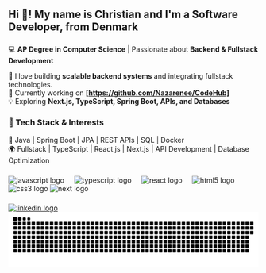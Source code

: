<h2 align="left">Hi 👋! My name is Christian and I'm a Software Developer, from Denmark</h2>

###

###

💻 **AP Degree in Computer Science** | Passionate about **Backend & Fullstack Development**

🚀 I love building **scalable backend systems** and integrating fullstack technologies.  
🎯 Currently working on **[https://github.com/Nazarenee/CodeHub]**  
💡 Exploring **Next.js, TypeScript, Spring Boot, APIs, and Databases**

### 🔹 **Tech Stack & Interests**

💾 Java | Spring Boot | JPA | REST APIs | SQL | Docker  
🌍 Fullstack | TypeScript | React.js | Next.js | API Development | Database Optimization

</p>

###

<div align="left">
  <img src="https://cdn.jsdelivr.net/gh/devicons/devicon/icons/javascript/javascript-original.svg" height="30" alt="javascript logo"  />
  <img width="12" />
  <img src="https://cdn.jsdelivr.net/gh/devicons/devicon/icons/typescript/typescript-original.svg" height="30" alt="typescript logo"  />
  <img width="12" />
  <img src="https://cdn.jsdelivr.net/gh/devicons/devicon/icons/react/react-original.svg" height="30" alt="react logo"  />
  <img width="12" />
  <img src="https://cdn.jsdelivr.net/gh/devicons/devicon/icons/html5/html5-original.svg" height="30" alt="html5 logo"  />
  <img width="12" />
  <img src="https://cdn.jsdelivr.net/gh/devicons/devicon/icons/css3/css3-original.svg" height="30" alt="css3 logo"  />
  <img src="https://www.svgrepo.com/show/354113/nextjs-icon.svg" height="30" alt="next logo"  />
  <img width="12" />

</div>

###

<div align="left">
  <a href="https://www.linkedin.com/in/christian-meggele-a22248224/" target="_blank">
    <img src="https://img.shields.io/static/v1?message=LinkedIn&logo=linkedin&label=&color=0077B5&logoColor=white&labelColor=&style=for-the-badge" height="35" alt="linkedin logo" />
  </a>
</div>

<picture>
  <source media="(prefers-color-scheme: dark)" srcset="https://raw.githubusercontent.com/Nazarenee/Nazarenee/output/github-snake-dark.svg" />
  <source media="(prefers-color-scheme: light)" srcset="https://raw.githubusercontent.com/Nazarenee/Nazarenee/output/github-snake.svg" />
  <img alt="github-snake" src="https://raw.githubusercontent.com/Nazarenee/Nazarenee/output/github-snake.svg" />
</picture>

###
